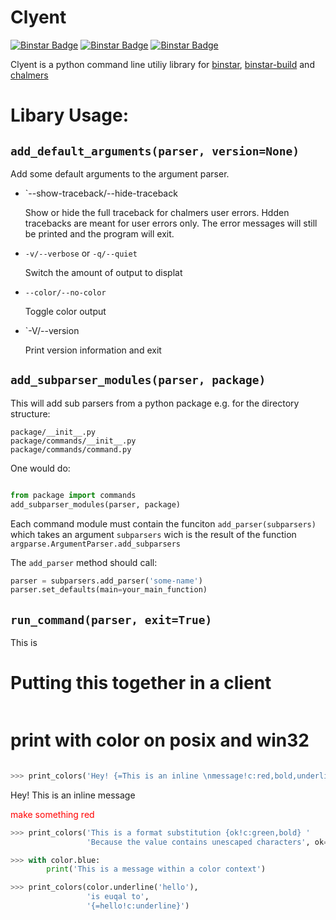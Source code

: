 Clyent
======

[![Binstar Badge](https://binstar.org/binstar/clyent/badges/build.svg)](https://binstar.org/binstar/clyent/builds)
[![Binstar Badge](https://binstar.org/binstar/clyent/badges/version.svg)](https://binstar.org/binstar/clyent)
[![Binstar Badge](https://binstar.org/binstar/clyent/badges/installer/conda.svg)](https://conda.binstar.org/binstar)

Clyent is a python command line utiliy library for 
[binstar](https://github.com/binstar/binstar_client),
[binstar-build](https://github.com/binstar/binstar-build-client)
and [chalmers](https://github.com/binstar/chalmers)

# Libary Usage:

## `add_default_arguments(parser, version=None)`

Add some default arguments to the argument parser. 

  * `--show-traceback/--hide-traceback

    Show or hide the full traceback for chalmers user errors. Hdden tracebacks are meant for user errors only.
    The error messages will still be printed and the program will exit. 
  
  * `-v/--verbose` or `-q/--quiet`
    
    Switch the amount of output to displat 

  * `--color/--no-color`
    
    Toggle color output

  * `-V/--version
  
    Print version information and exit 
  

## `add_subparser_modules(parser, package)`

This will add sub parsers from a python package e.g. for the directory structure:

```
package/__init__.py
package/commands/__init__.py
package/commands/command.py
```

One would do:
```py

from package import commands
add_subparser_modules(parser, package)

```

Each command module must contain the funciton `add_parser(subparsers)` which takes an argument `subparsers` wich is the result of the function `argparse.ArgumentParser.add_subparsers`

The `add_parser` method should call:
```py
parser = subparsers.add_parser('some-name')
parser.set_defaults(main=your_main_function)
```


## `run_command(parser, exit=True)`

This is 
# Putting this together in a client

```py
```

# print with color on posix and win32

```py

>>> print_colors('Hey! {=This is an inline \nmessage!c:red,bold,underline} ...')
```

<span class="success">Hey! This is an inline 
message</span>

<p style="color:red;">make something red</p>

```py
>>> print_colors('This is a format substitution {ok!c:green,bold} '
                 'Because the value contains unescaped characters', ok='{OK!}')

>>> with color.blue:
        print('This is a message within a color context')

>>> print_colors(color.underline('hello'),
                 'is euqal to',
                 '{=hello!c:underline}')
```
